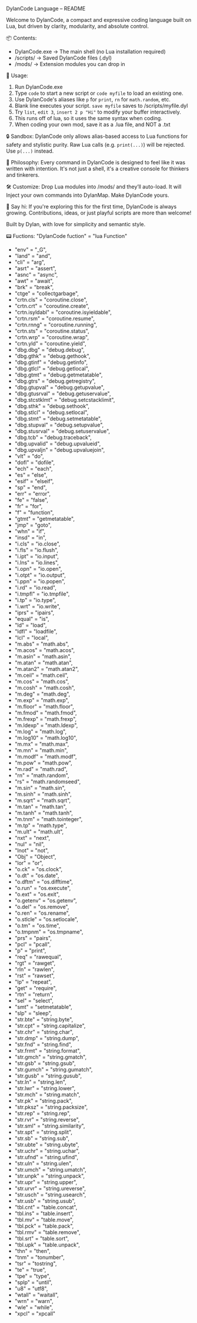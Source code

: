 DylanCode Language – README

Welcome to DylanCode, a compact and expressive coding language built on Lua, but driven by clarity, modularity, and absolute control.

📦 Contents:
- DylanCode.exe     → The main shell (no Lua installation required)
- /scripts/         → Saved DylanCode files (.dyl)
- /mods/            → Extension modules you can drop in

🚀 Usage:
1. Run DylanCode.exe
2. Type `code` to start a new script or `code myfile` to load an existing one.
3. Use DylanCode's aliases like `p` for `print`, `rn` for `math.random`, etc.
4. Blank line executes your script. `save myfile` saves to /scripts/myfile.dyl
5. Try `list`, `edit 3`, `insert 2 p "Hi"` to modify your buffer interactively.
6. This runs off of lua, so it uses the same syntax when coding.
7. When coding your own mod, save it as a .lua file, and NOT a .txt

🔒 Sandbox:
DylanCode only allows alias-based access to Lua functions for safety and stylistic purity. Raw Lua calls (e.g. `print(...)`) will be rejected. Use `p(...)` instead.

🧠 Philosophy:
Every command in DylanCode is designed to feel like it was written with intention. It's not just a shell, it's a creative console for thinkers and tinkerers.

🛠 Customize:
Drop Lua modules into /mods/ and they’ll auto-load. It will Inject your own commands into DylanMap. Make DylanCode yours.

💬 Say hi:
If you're exploring this for the first time, DylanCode is always growing. Contributions, ideas, or just playful scripts are more than welcome!

Built by Dylan, with love for simplicity and semantic style.

📟 Fuctions: "DylanCode fuction" = "lua Function"
  - "env" = "_G",
  - "land" = "and",
  - "cli" = "arg",
  - "asrt" = "assert",
  - "asnc" = "async",
  - "awt" = "await",
  - "brk" = "break",
  - "ctge" = "collectgarbage",
  - "crtn.cls" = "coroutine.close",
  - "crtn.crt" = "coroutine.create",
  - "crtn.isyldabl" = "coroutine.isyieldable",
  - "crtn.rsm" = "coroutine.resume",
  - "crtn.rnng" = "coroutine.running",
  - "crtn.sts" = "coroutine.status",
  - "crtn.wrp" = "coroutine.wrap",
  - "crtn.yld" = "coroutine.yield",
  - "dbg.dbg" = "debug.debug",
  - "dbg.gthk" = "debug.gethook",
  - "dbg.gtinf" = "debug.getinfo",
  - "dbg.gtlcl" = "debug.getlocal",
  - "dbg.gtmt" = "debug.getmetatable",
  - "dbg.gtrs" = "debug.getregistry",
  - "dbg.gtupval" = "debug.getupvalue",
  - "dbg.gtusrval" = "debug.getuservalue",
  - "dbg.stcstklmt" = "debug.setcstacklimit",
  - "dbg.sthk" = "debug.sethook",
  - "dbg.stlcl" = "debug.setlocal",
  - "dbg.stmt" = "debug.setmetatable",
  - "dbg.stupval" = "debug.setupvalue",
  - "dbg.stusrval" = "debug.setuservalue",
  - "dbg.tcb" = "debug.traceback",
  - "dbg.upvalid" = "debug.upvalueid",
  - "dbg.upvaljn" = "debug.upvaluejoin",
  - "vlt" = "do",
  - "dofl" = "dofile",
  - "ech" = "each",
  - "es" = "else",
  - "esif" = "elseif",
  - "sp" = "end",
  - "err" = "error",
  - "fe" = "false",
  - "fr" = "for",
  - "f" = "function",
  - "gtmt" = "getmetatable",
  - "jmp" = "goto",
  - "whn" = "if",
  - "insd" = "in",
  - "i.cls" = "io.close",
  - "i.fls" = "io.flush",
  - "i.ipt" = "io.input",
  - "i.lns" = "io.lines",
  - "i.opn" = "io.open",
  - "i.otpt" = "io.output",
  - "i.ppn" = "io.popen",
  - "i.rd" = "io.read",
  - "i.tmpfl" = "io.tmpfile",
  - "i.tp" = "io.type",
  - "i.wrt" = "io.write",
  - "iprs" = "ipairs",
  - "equal" = "is",
  - "ld" = "load",
  - "ldfl" = "loadfile",
  - "lcl" = "local",
  - "m.abs" = "math.abs",
  - "m.acos" = "math.acos",
  - "m.asin" = "math.asin",
  - "m.atan" = "math.atan",
  - "m.atan2" = "math.atan2",
  - "m.ceil" = "math.ceil",
  - "m.cos" = "math.cos",
  - "m.cosh" = "math.cosh",
  - "m.deg" = "math.deg",
  - "m.exp" = "math.exp",
  - "m.floor" = "math.floor",
  - "m.fmod" = "math.fmod",
  - "m.frexp" = "math.frexp",
  - "m.ldexp" = "math.ldexp",
  - "m.log" = "math.log",
  - "m.log10" = "math.log10",
  - "m.mx" = "math.max",
  - "m.mn" = "math.min",
  - "m.modf" = "math.modf",
  - "m.pow" = "math.pow",
  - "m.rad" = "math.rad",
  - "rn" = "math.random",
  - "rs" = "math.randomseed",
  - "m.sin" = "math.sin",
  - "m.sinh" = "math.sinh",
  - "m.sqrt" = "math.sqrt",
  - "m.tan" = "math.tan",
  - "m.tanh" = "math.tanh",
  - "m.tnm" = "math.tointeger",
  - "m.tp" = "math.type",
  - "m.ult" = "math.ult",
  - "nxt" = "next",
  - "nul" = "nil",
  - "lnot" = "not",
  - "Obj" = "Object",
  - "lor" = "or",
  - "o.ck" = "os.clock",
  - "o.dt" = "os.date",
  - "o.dftm" = "os.difftime",
  - "o.run" = "os.execute",
  - "o.ext" = "os.exit",
  - "o.getenv" = "os.getenv",
  - "o.del" = "os.remove",
  - "o.ren" = "os.rename",
  - "o.stlcle" = "os.setlocale",
  - "o.tm" = "os.time",
  - "o.tmpnm" = "os.tmpname",
  - "prs" = "pairs",
  - "pcl" = "pcall",
  - "p" = "print",
  - "req" = "rawequal",
  - "rgt" = "rawget",
  - "rln" = "rawlen",
  - "rst" = "rawset",
  - "lp" = "repeat",
  - "get" = "require",
  - "rtn" = "return",
  - "sel" = "select",
  - "smt" = "setmetatable",
  - "slp" = "sleep",
  - "str.bte" = "string.byte",
  - "str.cpt" = "string.capitalize",
  - "str.chr" = "string.char",
  - "str.dmp" = "string.dump",
  - "str.fnd" = "string.find",
  - "str.frmt" = "string.format",
  - "str.gmch" = "string.gmatch",
  - "str.gsb" = "string.gsub",
  - "str.gumch" = "string.gumatch",
  - "str.gusb" = "string.gusub",
  - "str.ln" = "string.len",
  - "str.lwr" = "string.lower",
  - "str.mch" = "string.match",
  - "str.pk" = "string.pack",
  - "str.pksz" = "string.packsize",
  - "str.rep" = "string.rep",
  - "str.rvr" = "string.reverse",
  - "str.sml" = "string.similarity",
  - "str.spt" = "string.split",
  - "str.sb" = "string.sub",
  - "str.ubte" = "string.ubyte",
  - "str.uchr" = "string.uchar",
  - "str.ufnd" = "string.ufind",
  - "str.uln" = "string.ulen",
  - "str.umch" = "string.umatch",
  - "str.unpk" = "string.unpack",
  - "str.upr" = "string.upper",
  - "str.urvr" = "string.ureverse",
  - "str.usch" = "string.usearch",
  - "str.usb" = "string.usub",
  - "tbl.cnt" = "table.concat",
  - "tbl.ins" = "table.insert",
  - "tbl.mv" = "table.move",
  - "tbl.pck" = "table.pack",
  - "tbl.rmv" = "table.remove",
  - "tbl.srt" = "table.sort",
  - "tbl.upk" = "table.unpack",
  - "thn" = "then",
  - "tnm" = "tonumber",
  - "tsr" = "tostring",
  - "te" = "true",
  - "tpe" = "type",
  - "splp" = "until",
  - "u8" = "utf8",
  - "wtall" = "waitall",
  - "wrn" = "warn",
  - "wle" = "while",
  - "xpcl" = "xpcall"

